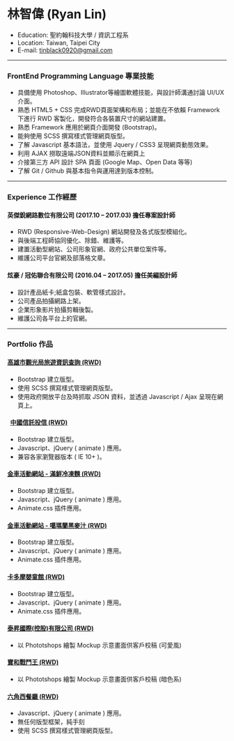 # 林智偉 (Ryan Lin)
- Education: 聖約翰科技大學 / 資訊工程系
- Location: Taiwan, Taipei City
- E-mail: tinblack0920@gmail.com

---
### FrontEnd Programming Language 專業技能

 - 具備使用 Photoshop、Illustrator等繪圖軟體技能，與設計師溝通討論 UI/UX 介面。
 - 熟悉 HTML5 + CSS 完成RWD頁面架構和布局；並能在不依賴 Framework 下進行 RWD 客製化，開發符合各裝置尺寸的網站建置。
 - 熟悉 Framework 應用於網頁介面開發 (Bootstrap)。
 - 能夠使用 SCSS 撰寫樣式管理網頁版型。
 - 了解 Javascript 基本語法，並使用 Jquery / CSS3 呈現網頁動態效果。
 - 利用 AJAX 撈取遠端JSON資料並顯示在網頁上
 - 介接第三方 API 設計 SPA 頁面 (Google Map、Open Data 等等)
 - 了解 Git / Github 與基本指令與運用達到版本控制。

---
### Experience 工作經歷 

#### 英傑銳網路數位有限公司 (2017.10 – 2017.03) 擔任專案設計師
 - RWD (Responsive-Web-Design) 網站開發及各式版型模組化。
 - 與後端工程師協同優化、除錯、維護等。
 - 建置活動型網站、公司形象官網、政府公共單位案件等。
 - 維護公司平台官網及部落格文章。

#### 炫豪 / 冠佑聯合有限公司 (2016.04 – 2017.05) 擔任美編設計師
 - 設計產品紙卡;紙盒包裝、軟管樣式設計。
 - 公司產品拍攝網路上架。
 - 企業形象影片拍攝剪輯後製。
 - 維護公司各平台上的官網。

---
### Portfolio 作品 

####  <a href="https://tincanblack.github.io/JSON-openData/" target="_blank"><B>高雄市觀光局旅遊資訊查詢</B> (RWD)</a> <BR>
 - Bootstrap 建立版型。 <BR>
 - 使用 SCSS 撰寫樣式管理網頁版型。 <BR>
 - 使用政府開放平台及時抓取 JSON 資料，並透過 Javascript / Ajax 呈現在網頁上。<BR>

####   <a href="https://tincanblack.github.io/CTBC/" target="_blank"><B>中國信託投信</B> (RWD)</a> <BR>
 - Bootstrap 建立版型。 <BR>
 - Javascript、jQuery ( animate ) 應用。 <BR>
 - 兼容各家瀏覽器版本 ( IE 10+ )。 <BR>

#### <a href="https://tincanblack.github.io/kingcar-easycook/" target="_blank"><B>金車活動網站 - 滿鮮冷凍麵 </B> (RWD)</a> <BR>
 - Bootstrap 建立版型。 <BR>
 - Javascript、jQuery ( animate ) 應用。 <BR>
 - Animate.css 插件應用。 <BR>

#### <a href="https://tincanblack.github.io/kingcar-kavalanmalz" target="_blank"><B>金車活動網站 - 噶瑪蘭黑麥汁 </B> (RWD)</a> <BR>
 - Bootstrap 建立版型。 <BR>
 - Javascript、jQuery ( animate ) 應用。 <BR>
 - Animate.css 插件應用。 <BR>
  
#### <a href="http://www.kodomoshops.com/" target="_blank"><B>卡多摩嬰童館 </B> (RWD)</a> <BR>
 - Bootstrap 建立版型。 <BR>
 - Javascript、jQuery ( animate ) 應用。 <BR>
 - Animate.css 插件應用。 <BR>
  
#### <a href="http://www.taisuntaiwan.com/index.php" target="_blank"><B>泰昇國際(控股)有限公司</B> (RWD) </a> <BR>
 - 以 Phototshops 繪製 Mockup 示意畫面供客戶校稿 (可愛風) <BR>

#### <a href="http://www.taisuntaiwan.com/index.php" target="_blank"><B>寶和戰鬥王</B> (RWD) </a> <BR>
 - 以 Phototshops 繪製 Mockup 示意畫面供客戶校稿 (暗色系) <BR>

#### <a href="https://tincanblack.github.io/HexResturant_v2/" target="_blank"><B>六角西餐廳 </B> (RWD) </a> <BR>
 - Javascript、jQuery ( animate ) 應用。 <BR>
 - 無任何版型框架，純手刻
 - 使用 SCSS 撰寫樣式管理網頁版型。 <BR>

